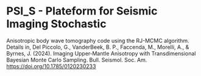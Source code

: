 # PSI_S - Plateform for Seismic Imaging Stochastic
Anisotropic body wave tomography code using the RJ-MCMC algorithm.
Details in,
Del Piccolo, G., VanderBeek, B. P., Faccenda, M., Morelli, A., & Byrnes, J. (2024). Imaging Upper‐Mantle Anisotropy with Transdimensional Bayesian Monte Carlo Sampling. Bull. Seismol. Soc. Am. https://doi.org/10.1785/0120230233
